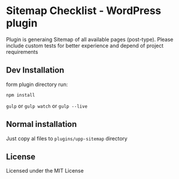 # Sitemap Checklist - WordPress plugin

Plugin is generaing Sitemap of all available pages (post-type).
Please include custom tests for better experience and depend of project requirements

## Dev Installation

form plugin directory run:

`npm install`

`gulp` or `gulp watch` or `gulp --live` 

## Normal installation

Just copy al files to `plugins/upp-sitemap` directory 

## License

Licensed under the MIT License
